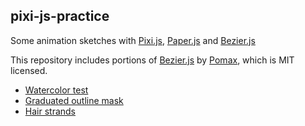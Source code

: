 ## pixi-js-practice

Some animation sketches with [Pixi.js](http://www.pixijs.com/), [Paper.js](http://paperjs.org/) and [Bezier.js](https://github.com/Pomax/bezierjs)

This repository includes portions of [Bezier.js](https://github.com/Pomax/bezierjs) by [Pomax](https://github.com/Pomax), which is MIT licensed.

* [Watercolor test](http://www.chino.coffee/pixi-js-practice/watercolor-test.html)
* [Graduated outline mask](http://www.chino.coffee/pixi-js-practice/graduated-outline-mask-test.html)
* [Hair strands](http://www.chino.coffee/pixi-js-practice/hair-strands.html)
